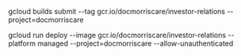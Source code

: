 

gcloud builds submit --tag gcr.io/docmorriscare/investor-relations  --project=docmorriscare

gcloud run deploy --image gcr.io/docmorriscare/investor-relations --platform managed  --project=docmorriscare --allow-unauthenticated